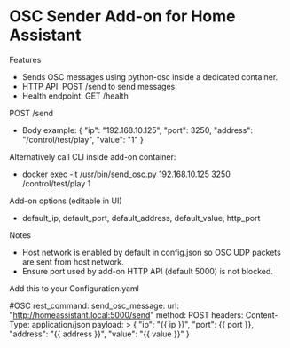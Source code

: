 OSC Sender Add-on for Home Assistant
===================================

Features
- Sends OSC messages using python-osc inside a dedicated container.
- HTTP API: POST /send to send messages.
- Health endpoint: GET /health

POST /send
- Body example:
  {
    "ip": "192.168.10.125",
    "port": 3250,
    "address": "/control/test/play",
    "value": "1"
  }

Alternatively call CLI inside add-on container:
- docker exec -it <addon-container> /usr/bin/send_osc.py 192.168.10.125 3250 /control/test/play 1

Add-on options (editable in UI)
- default_ip, default_port, default_address, default_value, http_port

Notes
- Host network is enabled by default in config.json so OSC UDP packets are sent from host network.
- Ensure port used by add-on HTTP API (default 5000) is not blocked.




Add this to your Configuration.yaml



#OSC
rest_command:
  send_osc_message:
    url: "http://homeassistant.local:5000/send"
    method: POST
    headers:
      Content-Type: application/json
    payload: >
      {
        "ip": "{{ ip }}",
        "port": {{ port }},
        "address": "{{ address }}",
        "value": "{{ value }}"
      }
